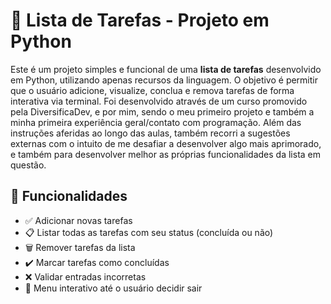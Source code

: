 # 📝 Lista de Tarefas - Projeto em Python

Este é um projeto simples e funcional de uma **lista de tarefas** desenvolvido em Python, utilizando apenas recursos da linguagem. O objetivo é permitir que o usuário adicione, visualize, conclua e remova tarefas de forma interativa via terminal. Foi desenvolvido através de um curso promovido pela DiversificaDev, e por mim, sendo o meu primeiro projeto e também a minha primeira experiência geral/contato com programação. Além das instruções aferidas ao longo das aulas, também recorri a sugestões externas com o intuito de me desafiar a desenvolver algo mais aprimorado, e também para desenvolver melhor as próprias funcionalidades da lista em questão.

## 📌 Funcionalidades

- ✅ Adicionar novas tarefas
- 📋 Listar todas as tarefas com seu status (concluída ou não)
- 🗑️ Remover tarefas da lista
- ✔️ Marcar tarefas como concluídas
- ❌ Validar entradas incorretas
- 🔁 Menu interativo até o usuário decidir sair
